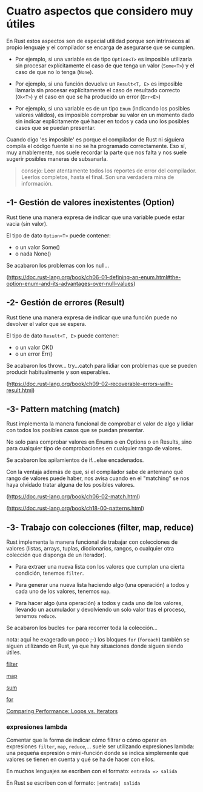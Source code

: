 # Cuatro aspectos que considero muy útiles 

En Rust estos aspectos son de especial utilidad porque son intrínsecos al propio lenguaje y el compilador se encarga de asegurarse que se cumplen. 

- Por ejemplo, si una variable es de tipo `Option<T>` es imposible utilizarla sin procesar explícitamente el caso de que tenga un valor (`Some<T>`) y el caso de que no lo tenga (`None`).

- Por ejemplo, si una función devuelve un `Result<T, E>` es imposible llamarla sin procesar explícitamente el caso de resultado correcto (`Ok<T>`) y el caso en que se ha producido un error (`Err<E>`)

- Por ejemplo, si una variable es de un tipo `Enum` (indicando los posibles valores válidos), es imposible comprobar su valor en un momento dado sin indicar explícitamente qué hacer en todos y cada uno los posibles casos que se puedan presentar.

Cuando digo 'es imposible' es porque el compilador de Rust ni siguiera compila el código fuente si no se ha programado correctamente. Eso sí, muy amablemente, nos suele recordar la parte que nos falta y nos suele sugerir posibles maneras de subsanarla.

>consejo: Leer atentamente todos los reportes de error del compilador. Leerlos completos, hasta el final. Son una verdadera mina de información.

## -1- Gestión de valores inexistentes (Option)

Rust tiene una manera expresa de indicar que una variable puede estar vacia (sin valor).

El tipo de dato `Option<T>` puede contener:
- o un valor Some()
- o nada None()

Se acabaron los problemas con los null...

(https://doc.rust-lang.org/book/ch06-01-defining-an-enum.html#the-option-enum-and-its-advantages-over-null-values)


## -2- Gestión de errores (Result)

Rust tiene una manera expresa de indicar que una función puede no devolver el valor que se espera.

El tipo de dato `Result<T, E>` puede contener:
- o un valor OK()
- o un error Err()

Se acabaron los throw...  try...catch para lidiar con problemas que se pueden producir habitualmente y son esperables.

(https://doc.rust-lang.org/book/ch09-02-recoverable-errors-with-result.html)


## -3- Pattern matching (match)

Rust implementa la manera funcional de comprobar el valor de algo y lidiar con todos los posibles casos que se puedan presentar.

No solo para comprobar valores en Enums o en Options o en Results, sino para cualquier tipo de comprobaciones en cualquier rango de valores.

Se acabaron los apilamientos de if...else encadenados.

Con la ventaja además de que, si el compilador sabe de antemano qué rango de valores puede haber, nos avisa cuando en el "matching" se nos haya olvidado tratar alguna de los posibles valores.

(https://doc.rust-lang.org/book/ch06-02-match.html)

(https://doc.rust-lang.org/book/ch18-00-patterns.html)


## -3- Trabajo con colecciones (filter, map, reduce)

Rust implementa la manera funcional de trabajar con colecciones de valores (listas, arrays, tuplas, diccionarios, rangos, o cualquier otra colección que disponga de un iterador).

- Para extraer una nueva lista con los valores que cumplan una cierta condición, tenemos `filter`.

- Para generar una nueva lista haciendo algo (una operación) a todos y cada uno de los valores, tenemos `map`.

- Para hacer algo (una operación) a todos y cada uno de los valores, llevando un acumulador y devolviendo un solo valor tras el proceso, tenemos `reduce`.
 
Se acabaron los bucles `for` para recorrer toda la colección...

nota: aquí he exagerado un poco ;-) los bloques `for` (`foreach`) también se siguen utilizando en Rust, ya que hay situaciones donde siguen siendo útiles.

[filter](https://doc.rust-lang.org/book/ch13-02-iterators.html#using-closures-that-capture-their-environment)

[map](https://doc.rust-lang.org/book/ch13-02-iterators.html#methods-that-produce-other-iterators)

[sum](https://doc.rust-lang.org/book/ch13-02-iterators.html#methods-that-consume-the-iterator)

[for](https://doc.rust-lang.org/book/ch13-02-iterators.html#processing-a-series-of-items-with-iterators)

[Comparing Performance: Loops vs. Iterators](https://doc.rust-lang.org/book/ch13-04-performance.html)

### expresiones lambda

Comentar que la forma de indicar cómo filtrar o cómo operar en expresiones `filter`, `map`, `reduce`,... suele ser utilizando expresiones lambda: una pequeña expresión o mini-función donde se indica simplemente qué valores se tienen en cuenta y qué se ha de hacer con ellos. 

En muchos lenguajes se escriben con el formato: `entrada => salida` 

En Rust se escriben con el formato: `|entrada| salida`

